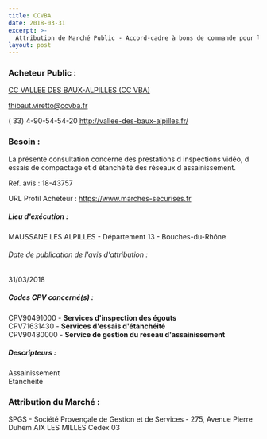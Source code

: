 ```yaml
---
title: CCVBA
date: 2018-03-31
excerpt: >-
  Attribution de Marché Public - Accord-cadre à bons de commande pour les inspections vidéo, les essais de compactage et d'étanchéité des réseaux d'assainissement
layout: post
---
```


### Acheteur Public : 
<a href="/acheteur-137/siren-241300375"> CC VALLEE DES BAUX-ALPILLES (CC VBA)</a><br/>



thibaut.viretto@ccvba.fr

( 33) 4-90-54-54-20
http://vallee-des-baux-alpilles.fr/
### Besoin :

La présente consultation concerne des prestations d inspections vidéo, d essais de compactage et d étanchéité des réseaux d assainissement.

Ref. avis : 18-43757

URL Profil Acheteur : https://www.marches-securises.fr

##### Lieu d'exécution :

MAUSSANE LES ALPILLES - Département 13 - Bouches-du-Rhône

###### Date de publication de l'avis d'attribution : 
31/03/2018

##### Codes CPV concerné(s) :
CPV90491000 - **Services d'inspection des égouts** <br/>
CPV71631430 - **Services d'essais d'étanchéité** <br/>
CPV90480000 - **Service de gestion du réseau d'assainissement** <br/>

##### Descripteurs :
Assainissement <br/>
Etanchéité <br/>

### Attribution du Marché :
SPGS - Société Provençale de Gestion et de Services - 275, Avenue Pierre Duhem  AIX LES MILLES Cedex 03 <br/>

